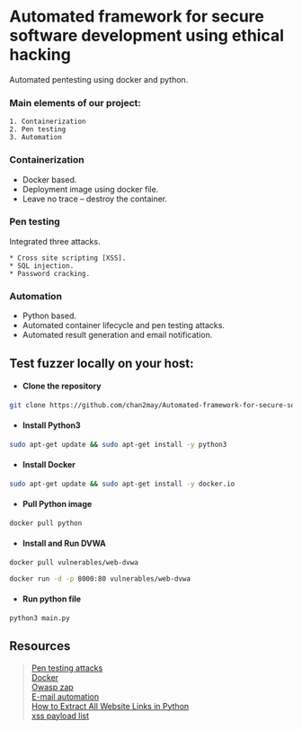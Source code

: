 # Automated framework for secure software development using ethical hacking
Automated pentesting using docker and python.

### Main elements of our project:

    1. Containerization
    2. Pen testing
    3. Automation
    

### Containerization

* Docker based.
* Deployment image using docker file.
* Leave no trace – destroy the container.


### Pen testing

 Integrated three attacks.<br>
 
    * Cross site scripting [XSS].
    * SQL injection.
    * Password cracking.
    
    
### Automation

* Python based.
* Automated container lifecycle and pen testing attacks.
* Automated result generation and email notification.


## Test fuzzer locally on your host:

* #### Clone the repository

```sh
git clone https://github.com/chan2may/Automated-framework-for-secure-software-development-using-ethical-hacking.git
```

* #### Install Python3

```sh
sudo apt-get update && sudo apt-get install -y python3
```

* #### Install Docker

```sh
sudo apt-get update && sudo apt-get install -y docker.io
```

* #### Pull Python image

```sh
docker pull python
```

* #### Install and Run DVWA
```sh
docker pull vulnerables/web-dvwa
```
```sh
docker run -d -p 8000:80 vulnerables/web-dvwa
```

* #### Run python file

```sh
python3 main.py
```

## Resources
> [Pen testing attacks](https://github.com/saghal/webApplicationFuzzer)<br>
> [Docker](https://docs.docker.com/)<br>
> [Owasp zap](https://www.zaproxy.org/docs/docker/about/)<br>
> [E-mail automation](https://realpython.com/python-send-email/)<br>
> [How to Extract All Website Links in Python](https://www.thepythoncode.com/article/extract-all-website-links-python)<br>
> [xss payload list](https://github.com/payloadbox/xss-payload-list)<br>

